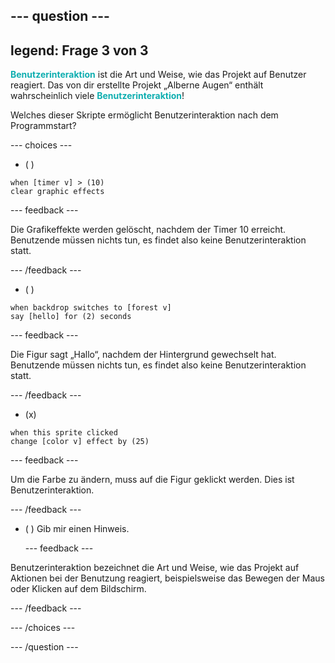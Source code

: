 --- question ---
---
legend: Frage 3 von 3
---

<span style="color: #0faeb0">**Benutzerinteraktion**</span> ist die Art und Weise, wie das Projekt auf Benutzer reagiert. Das von dir erstellte Projekt „Alberne Augen“ enthält wahrscheinlich viele <span style="color: #0faeb0">**Benutzerinteraktion**</span>!

Welches dieser Skripte ermöglicht Benutzerinteraktion nach dem Programmstart?

--- choices ---

- ( )
```blocks3
when [timer v] > (10)
clear graphic effects
```

  --- feedback ---

Die Grafikeffekte werden gelöscht, nachdem der Timer 10 erreicht. Benutzende müssen nichts tun, es findet also keine Benutzerinteraktion statt.

  --- /feedback ---
- ( )
```blocks3
when backdrop switches to [forest v]
say [hello] for (2) seconds
```

  --- feedback ---

Die Figur sagt „Hallo“, nachdem der Hintergrund gewechselt hat. Benutzende müssen nichts tun, es findet also keine Benutzerinteraktion statt.

  --- /feedback ---
- (x)
```blocks3
when this sprite clicked
change [color v] effect by (25)
```

  --- feedback ---

Um die Farbe zu ändern, muss auf die Figur geklickt werden. Dies ist Benutzerinteraktion.

  --- /feedback ---


- ( ) Gib mir einen Hinweis.

  --- feedback ---

 Benutzerinteraktion bezeichnet die Art und Weise, wie das Projekt auf Aktionen bei der Benutzung reagiert, beispielsweise das Bewegen der Maus oder Klicken auf dem Bildschirm.

  --- /feedback ---

--- /choices ---

--- /question ---
